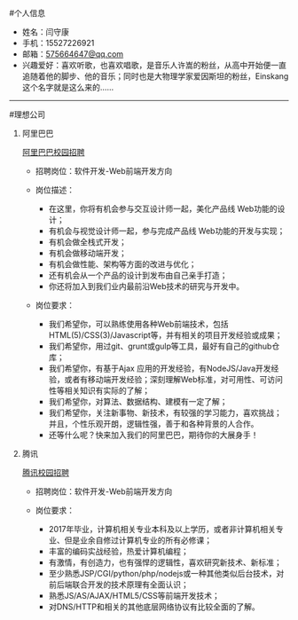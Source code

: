 #个人信息

+ 姓名：闫守康
+ 手机：15527226921
+ 邮箱：575664647@qq.com
+ 兴趣爱好：喜欢听歌，也喜欢唱歌，是音乐人许嵩的粉丝，从高中开始便一直追随着他的脚步、他的音乐；同时也是大物理学家爱因斯坦的粉丝，Einskang这个名字就是这么来的……

___

#理想公司

1. 阿里巴巴

    [阿里巴巴校园招聘](https://campus.alibaba.com/index.htm)

    + 招聘岗位：软件开发-Web前端开发方向
    + 岗位描述：

        + 在这里，你将有机会参与交互设计师一起，美化产品线 Web功能的设计；
        + 有机会与视觉设计师一起，参与完成产品线 Web功能的开发与实现；
        + 有机会做全栈式开发；
        + 有机会做移动端开发；
        + 有机会做性能、架构等方面的改进与优化；
        + 还有机会从一个产品的设计到发布由自己亲手打造；
        + 你还将加入到我们业内最前沿Web技术的研究与开发中。

    + 岗位要求：

        + 我们希望你，可以熟练使用各种Web前端技术，包括HTML(5)/CSS(3)/Javascript等，并有相关的项目开发经验或成果；
        + 我们希望你，用过git、grunt或gulp等工具，最好有自己的github仓库；
        + 我们希望你，有基于Ajax 应用的开发经验，有NodeJS/Java开发经验，或者有移动端开发经验；深刻理解Web标准，对可用性、可访问性等相关知识有实际的了解；
        + 我们希望你，对算法、数据结构、建模有一定了解；
        + 我们希望你，关注新事物、新技术，有较强的学习能力，喜欢挑战；并且，个性乐观开朗，逻辑性强，善于和各种背景的人合作。
        + 还等什么呢？快来加入我们的阿里巴巴，期待你的大展身手！

2. 腾讯

    [腾讯校园招聘](http://join.qq.com/index.php)

    + 招聘岗位：软件开发-Web前端开发方向
    + 岗位要求：

        + 2017年毕业，计算机相关专业本科及以上学历，或者非计算机相关专业、但是业余自修过计算机专业的所有必修课；
        + 丰富的编码实战经验，热爱计算机编程；
        + 有激情，有创造力，也有强悍的逻辑性，喜欢研究新技术、新标准；
        + 至少熟悉JSP/CGI/python/php/nodejs或一种其他类似后台技术，对前后端联合开发的技术原理有全面认识；
        + 熟悉JS/AS/AJAX/HTML5/CSS等前端开发技术；
        + 对DNS/HTTP和相关的其他底层网络协议有比较全面的了解。